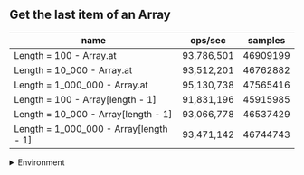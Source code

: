 ## Get the last item of an Array

|name|ops/sec|samples|
|-|-|-|
|Length = 100 - Array.at|93,786,501|46909199|
|Length = 10_000 - Array.at|93,512,201|46762882|
|Length = 1_000_000 - Array.at|95,130,738|47565416|
|Length = 100 - Array[length - 1]|91,831,196|45915985|
|Length = 10_000 - Array[length - 1]|93,066,778|46537429|
|Length = 1_000_000 - Array[length - 1]|93,471,142|46744743|


<details>
<summary>Environment</summary>

* __Machine:__ linux x64 | 4 vCPUs | 7.6GB Mem
* __Run:__ Tue May 06 2025 18:57:55 GMT+0000 (Coordinated Universal Time)
* __Node:__ `v23.0.0`
</details>

<!--
{"environment":{"platform":"linux","arch":"x64","cpus":4,"totalMemory":7.597835540771484},"benchmarks":[{"name":"Length = 100 - Array.at","samples":46909199,"opsSec":93786501.77346586},{"name":"Length = 10_000 - Array.at","samples":46762882,"opsSec":93512201.92535475},{"name":"Length = 1_000_000 - Array.at","samples":47565416,"opsSec":95130738.77187599},{"name":"Length = 100 - Array[length - 1]","samples":45915985,"opsSec":91831196.04667974},{"name":"Length = 10_000 - Array[length - 1]","samples":46537429,"opsSec":93066778.12845644},{"name":"Length = 1_000_000 - Array[length - 1]","samples":46744743,"opsSec":93471142.66213712}]}-->
